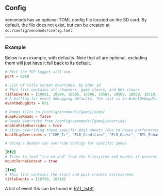 ## Config

xenomods has an optional TOML config file located on the SD card. By default, the file does not exist, but can be created at `sd:/config/xenomods/config.toml`.

---

### Example

Below is an example, with defaults. Note that all are optional, excluding them will just have it fall back to its default.

```toml
# Port the TCP logger will use.
port = 6969

# List of title screen overrides, by Bdat id
# This list contains all chapters, game clears, and NG+ clears
titleEvents = [10001, 10504, 10505, 10506, 10507, 10508, 10509, 10510, 10511, 10512, 10513, 10605, 10607, 10608, 10609]
# A bitflag for event debugging defaults. The list is in EventDebugUtils.cpp
eventDebugBits = 0b1

# Dumps files to /config/xenomods/{game}/dump/
dumpFileReads = false
# Reads overrides from /config/xenomods/{game}/override/
enableFileOverrides = true
# Skips overriding these specific Bdat sheets (due to heavy performance penalties)
bdatSkipOverrides = ["CHR_Ir", "FLD_Condition", "FLD_Quest", "BTL_Enhance", "BTL_Skill_Dr", "CHR_EnArrange"]

# Using a header can override configs for specific games

[bf2]
# Tries to load "ira-xm.ard" from the filesystem and mounts if present
mountTornaContent = true

[ira]
# This list contains the start and post-credits titlescreen
titleEvents = [10709, 10710]
```

A list of event IDs can be found in [EVT_listBf](https://xenoblade.github.io/xb2/bdat/common/EVT_listBf.html).